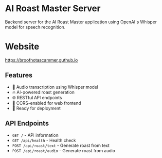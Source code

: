 # AI Roast Master Server

Backend server for the AI Roast Master application using OpenAI's Whisper model for speech recognition.

# Website <i class="fa-regular fa-globe"></i>
https://broofnotascammer.guthub.io

## Features

- 🎤 Audio transcription using Whisper model
- 🔥 AI-powered roast generation
- 🌐 RESTful API endpoints
- 📱 CORS-enabled for web frontend
- 🐳 Ready for deployment

## API Endpoints

- `GET /` - API information
- `GET /api/health` - Health check
- `POST /api/roast/text` - Generate roast from text
- `POST /api/roast/audio` - Generate roast from audio
